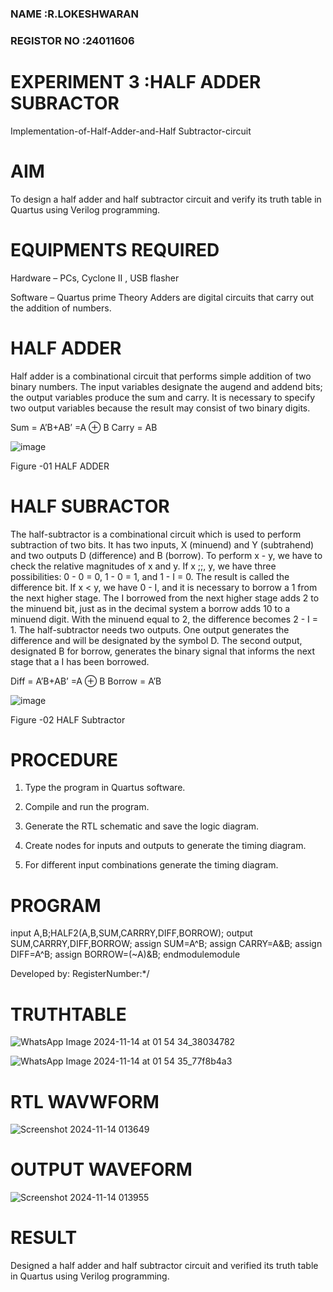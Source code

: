 ### NAME          :R.LOKESHWARAN
### REGISTOR NO   :24011606
# EXPERIMENT   3 :HALF ADDER SUBRACTOR 

Implementation-of-Half-Adder-and-Half Subtractor-circuit

# AIM

To design a half adder and half subtractor circuit and verify its truth table in Quartus using Verilog programming.

# EQUIPMENTS REQUIRED

Hardware – PCs, Cyclone II , USB flasher 

Software – Quartus prime Theory Adders are digital circuits that carry out the addition of numbers.

# HALF ADDER

Half adder is a combinational circuit that performs simple addition of two binary numbers. The input variables designate the augend and addend bits; the output variables produce the sum and carry. It is necessary to specify two output variables because the result may consist of two binary digits.

Sum = A’B+AB’ =A ⊕ B Carry = AB

![image](https://github.com/naavaneetha/HALF_ADDER_SUBTRACTOR/assets/154305477/bd4a0b2c-cdbc-4184-ab08-81578f121e1f)

Figure -01 HALF ADDER

# HALF SUBRACTOR

The half-subtractor is a combinational circuit which is used to perform subtraction of two bits. It has two inputs, X (minuend) and Y (subtrahend) and two outputs D (difference) and B (borrow). To perform x - y, we have to check the relative magnitudes of x and y. If x ;;, y, we have three possibilities: 0 - 0 = 0, 1 - 0 = 1, and 1 - I = 0. The result is called the difference bit. If x < y, we have 0 - I, and it is necessary to borrow a 1 from the next higher stage. The I borrowed from the next higher stage adds 2 to the minuend bit, just as in the decimal system a borrow adds 10 to a minuend digit. With the minuend equal to 2, the difference becomes 2 - I = 1. The half-subtractor needs two outputs. One output generates the difference and will be designated by the symbol D. The second output, designated B for borrow, generates the binary signal that informs the next stage that a I has been borrowed. 

Diff = A’B+AB’ =A ⊕ B
Borrow = A’B

 ![image](https://github.com/naavaneetha/HALF_ADDER_SUBTRACTOR/assets/154305477/d76b099c-513f-4e7c-843a-e2fd028a531a)

Figure -02 HALF Subtractor



# PROCEDURE

1.	Type the program in Quartus software.

2.	Compile and run the program.

3.	Generate the RTL schematic and save the logic diagram.

4.	Create nodes for inputs and outputs to generate the timing diagram.

5.	For different input combinations generate the timing diagram.


# PROGRAM

input A,B;HALF2(A,B,SUM,CARRRY,DIFF,BORROW);
output SUM,CARRRY,DIFF,BORROW;
assign SUM=A^B;
assign CARRY=A&B;
assign DIFF=A^B;
assign BORROW=(~A)&B;
endmodulemodule 


Developed by: RegisterNumber:*/
# TRUTHTABLE
![WhatsApp Image 2024-11-14 at 01 54 34_38034782](https://github.com/user-attachments/assets/a45d332c-5b0f-4f7b-9be2-7e49dd0d458e)

![WhatsApp Image 2024-11-14 at 01 54 35_77f8b4a3](https://github.com/user-attachments/assets/668b3743-b812-4557-be7e-c143f85c243d)



# RTL WAVWFORM


![Screenshot 2024-11-14 013649](https://github.com/user-attachments/assets/574a3856-57d8-42fc-849e-bc3c22fc16ea)


# OUTPUT WAVEFORM
![Screenshot 2024-11-14 013955](https://github.com/user-attachments/assets/84e9980e-9524-46b9-afdf-6fb23b07ced8)


# RESULT
 Designed  a half adder and half subtractor circuit and verified its truth table in Quartus using Verilog programming.
